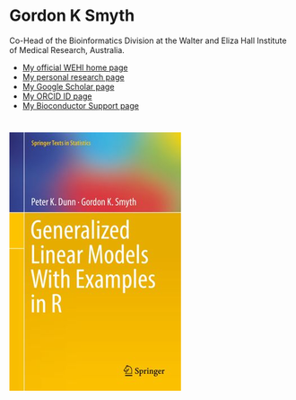 # Gordon K Smyth

Co-Head of the Bioinformatics Division at the Walter and Eliza Hall Institute of Medical Research, Australia.

* [My official WEHI home page](http://www.wehi.edu.au/people/gordon-smyth)
* [My personal research page](http://www.statsci.org/smyth)
* [My Google Scholar page](https://scholar.google.com.au/citations?user=k1z6axEAAAAJ&hl=en)
* [My ORCID ID page](https://orcid.org/0000-0001-9221-2892)
* [My Bioconductor Support page](https://support.bioconductor.org/u/179)

#

<a href="https://doi.org/10.1007/978-1-4419-0118-7"><img src="DunnSmythGLMs.jpg" alt="GLMs with Examples in R"></a>
